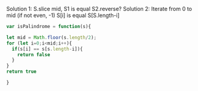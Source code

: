 Solution 1:
S.slice mid, S1 is equal S2.reverse?
Solution 2:
Iterate from 0 to mid (if not even, -1)
S[i] is equal S[S.length-i]

~~~js
var isPalindrome = function(s){

let mid = Math.floor(s.length/2);
for (let i=0;i<mid;i++){
  if(s[i] == s[s.length-i]){
    return false
  }
}
return true

}
~~~